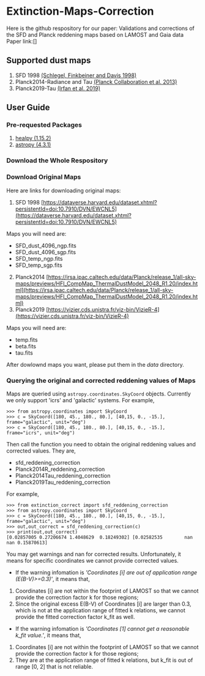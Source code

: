 # Extinction-Maps-Correction

Here is the github respository for our paper: Validations and corrections of the SFD and Planck reddening maps based on LAMOST and Gaia data
Paper link:[]

## Supported dust maps
1. SFD 1998 [(Schlegel, Finkbeiner and Davis 1998)](http://doi.org/10.1086/305772)
2. Planck2014-Radiance and Tau [(Planck Collaboration et al. 2013)](http://doi.org/10.1051/0004-6361/201323195)
3. Planck2019-Tau [(Irfan et al. 2019)](http://doi.org/10.1051/0004-6361/201834394)

## User Guide

### Pre-requested Packages
1. [healpy (1.15.2)](https://healpy.readthedocs.io/en/latest/)
2. [astropy (4.3.1)](https://www.astropy.org/)

### Download the Whole Respository

### Download Original Maps
Here are links for downloading original maps:
1. SFD 1998 [https://dataverse.harvard.edu/dataset.xhtml?persistentId=doi:10.7910/DVN/EWCNL5](https://dataverse.harvard.edu/dataset.xhtml?persistentId=doi:10.7910/DVN/EWCNL5)

Maps you will need are:
* SFD_dust_4096_ngp.fits 
* SFD_dust_4096_sgp.fits
* SFD_temp_ngp.fits
* SFD_temp_sgp.fits
2. Planck2014 [https://irsa.ipac.caltech.edu/data/Planck/release_1/all-sky-maps/previews/HFI_CompMap_ThermalDustModel_2048_R1.20/index.html](https://irsa.ipac.caltech.edu/data/Planck/release_1/all-sky-maps/previews/HFI_CompMap_ThermalDustModel_2048_R1.20/index.html)
3. Planck2019 [https://vizier.cds.unistra.fr/viz-bin/VizieR-4](https://vizier.cds.unistra.fr/viz-bin/VizieR-4)

Maps you will need are:
* temp.fits 
* beta.fits
* tau.fits

After dowlownd maps you want, please put them in the *data* directory.

### Querying the original and corrected reddening values of Maps
Maps are queried using `astropy.coordinates.SkyCoord` objects. Currently we only support 'icrs' and 'galactic' systems. For example,
```
>>> from astropy.coordinates import SkyCoord
>>> c = SkyCoord([180, 45., 180., 80.], [40,15, 0., -15.], frame="galactic", unit="deg")
>>> c = SkyCoord([180, 45., 180., 80.], [40,15, 0., -15.], frame="icrs", unit="deg")
```
Then call the function you need to obtain the original reddening values and corrected values. They are,
* sfd_reddening_correction 
* Planck2014R_reddening_correction
* Planck2014Tau_reddening_correction
* Planck2019Tau_reddening_correction

For example,
```
>>> from extinction_correct import sfd_reddening_correction
>>> from astropy.coordinates import SkyCoord
>>> c = SkyCoord([180, 45., 180., 80.], [40,15, 0., -15.], frame="galactic", unit="deg")
>>> out,out_correct = sfd_reddening_correction(c)
>>> print(out,out_correct)
[0.02857005 0.27206674 1.4048629  0.18249302] [0.02582535        nan        nan 0.15870613]
```
You may get warnings and nan for corrected results. Unfortunately, it means for specific coordinates we cannot provide corrected values.

* If the warning infomation is *'Coordinates [i] are out of application range (E(B-V)>=0.3)'*, it means that,
1. Coordinates [i] are not within the footprint of LAMOST so that we cannot provide the correction factor k for those regions;
2. Since the original excess E(B-V) of Coordinates [i] are larger than 0.3, which is not at the application range of fitted k relations, we cannot provide the fitted correction factor k_fit as well.

* If the warning infomation is *'Coordinates [1] cannot get a reasonable k_fit value.'*, it means that,
1. Coordinates [i] are not within the footprint of LAMOST so that we cannot provide the correction factor k for those regions;
2. They are at the application range of fitted k relations, but k_fit is out of range [0, 2] that is not reliable.
